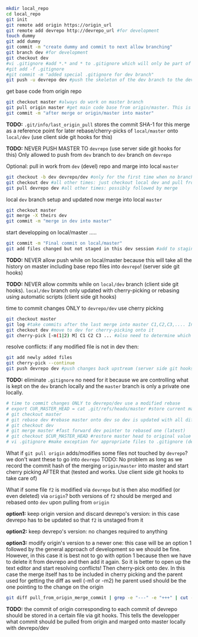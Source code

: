 
```bash
mkdir local_repo
cd local_repo
git init
git remote add origin https://origin_url
git remote add devrepo http://devrepo_url #for development
touch dummy
git add dummy
git commit -m "create dummy and commit to next allow branching"
git branch dev #for development
git checkout dev
#vi .gitignore #add *.* and * to .gitignore which will only be part of this branch (dev)
#git add -f .gitignore
#git commit -m "added special .gitignore for dev branch"
git push -u devrepo dev #push the skeleton of the dev branch to the devrepo
```

get base code from origin repo

```bash
git checkout master #always do work on master branch
git pull origin master #get main code base from origin/master. This is possibly followed by merge into local master
git commit -m "after merge or origin/master into master"
```

**TODO:** `.git/info/last_origin_pull` stores the commit SHA-1 for this merge as a reference point for later rebase/cherry-picks of `local/master` onto `local/dev` (use client side git hooks for this)

**TODO:** NEVER PUSH MASTER TO `devrepo` (use server side git hooks for this) Only allowed to push from `dev` branch to `dev` branch on `devrepo`

Optional: pull in work from `dev` (devel) repo and marge into local `master`

```bash
git checkout -b dev devrepo/dev #only for the first time when no branch dev is setup in local working tree
git checkout dev #all other times: just checkout local dev and pull from devrepo
git pull devrepo dev #all other times: possibly followed by merge
```

local `dev` branch setup and updated now merge into local `master`

```bash
git checkout master
git merge -X theirs dev
git commit -m "merge in dev into master"
```

start developping on local/master .....

```bash
git commit -m "Final commit on local/master"
git add files changed but not staged in this dev session #add to staging
```

**TODO:** NEVER allow push while on local/master because this will take all the history on master including base repo files into `devrepo`! (server side git hooks)

**TODO:** NEVER allow commits while on `local/dev` branch (client side git hooks). `local/dev` branch only updated with cherry-picking or rebasing using automatic scripts (client side git hooks)

time to commit changes ONLY to `devrepo/dev` use cherry picking

```bash
git checkout master 
git log #take commits after the last merge into master C1,C2,C3,.... In case a merge from origin into master has resulted in changing of a file staged on dev then need to take this merge commit as well: M (client side git hooks can be used to store these in a file)
git checkout dev #move to dev for cherry-picking onto it
git cherry-pick [-m(1|2) M] C1 C2 C3 ... #also need to determine which parent of the merge? -m1 or -m2? TODO?
```

resolve conflicts: if any modified file is not in dev then:

```bash
git add newly added files
git cherry-pick --continue
git push devrepo dev #push changes back upstream (server side git hooks ONLY ALLOW PUSH FROM dev to dev)
```

**TODO:** eliminate `.gitignore` no need for it because we are controlling what is kept on the `dev` branch locally and the `master` branch is only a private one locally.

```bash
# time to commit changes ONLY to devrepo/dev use a modified rebase
# export CUR_MASTER_HEAD = cat .git/refs/heads/master #store current master HEAD SHA-1
# git checkout master
# git rebase dev #rebase master onto dev so dev is updated with all diffs on master since ancestor
# git checkout dev
# git merge master #fast forward dev pointer to rebased one (latest)
# git checkout $CUR_MASTER_HEAD #restore master head to original value
# vi .gitignore #make exception for appropriate files to .gitignore (dev) (only those changed during devel and not those pulled from origin but not changed locally)
```

What if `git pull origin` adds/modifies some files not touched by `devrepo`? we don't want these to go into `devrepo`
TODO: No problem as long as we record the commit hash of the merging `origin/master` into master and start cherry picking AFTER that (tested and works. Use client side git hooks to take care of)

What if some file `f2` is modified via `devrepo` but is then also modified (or even deleted) via `origin`?
both versions of `f2` should be merged and rebased onto `dev` upon pulling from `origin`

**option1:** keep origin version and discard devrepo's version: in this case devrepo has to be updated so that `f2` is unstaged from it

**option2:** keep devrepo's version: no changes required to anything

**option3:** modify origin's version to a newer one: this case will be an option 1 followed by the general approach of development so we should be fine. However, in this case it is best not to go with option 1 because then we have to delete it from devrepo and then add it again. So it is better to open up the text editor and start resolving conflicts! Then cherry-pick onto dev. In this case the merge itself has to be included in cherry picking and the parent used for getting the diff as well (-m1 or -m2) he parent used should be the one pointing to the change on the origin 

```bash
git diff pull_from_origin_merge_commit | grep -e "---" -e "+++" | cut -d'/' -f2-1000
```

**TODO:** the commit of origin corresponding to each commit of devrepo should be stored in a certain file via git hooks. This tells the developper what commit should be pulled from origin and marged onto master locally with devrepo/dev 


